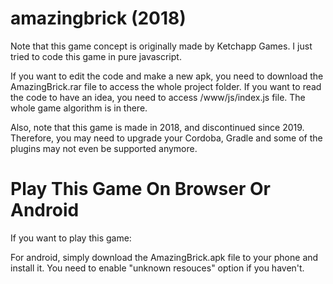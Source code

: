 # amazingbrick (2018)
Note that this game concept is originally made by Ketchapp Games. I just tried to code this game in pure javascript.

If you want to edit the code and make a new apk, you need to download the AmazingBrick.rar file to access the whole project folder.
If you want to read the code to have an idea, you need to access /www/js/index.js file. The whole game algorithm is in there.

Also, note that this game is made in 2018, and discontinued since 2019.
Therefore, you may need to upgrade your Cordoba, Gradle and some of the plugins may not even be supported anymore.


# Play This Game On Browser Or Android
If you want to play this game:

For android, simply download the AmazingBrick.apk file to your phone and install it.
You need to enable "unknown resouces" option if you haven't.




